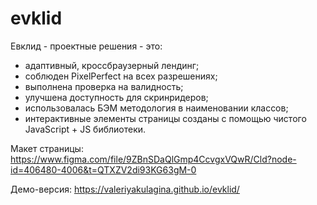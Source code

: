 # evklid

Евклид - проектные решения - это:

- адаптивный, кроссбраузерный лендинг;
- соблюден PixelPerfect на всех разрешениях;
- выполнена проверка на валидность;
- улучшена доступность для скринридеров;
- использовалась БЭМ методология в наименовании классов;
- интерактивные элементы страницы созданы с помощью чистого JavaScript + JS библиотеки. 

Макет страницы: https://www.figma.com/file/9ZBnSDaQlGmp4CcvgxVQwR/Cld?node-id=406480-4006&t=QTXZV2di93KG63gM-0

Демо-версия: https://valeriyakulagina.github.io/evklid/
